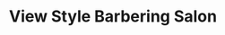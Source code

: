 ---
title: "View Style Barbering Salon"
url: /accra/view-style-barbering-salon/
shop: hairdresser
---